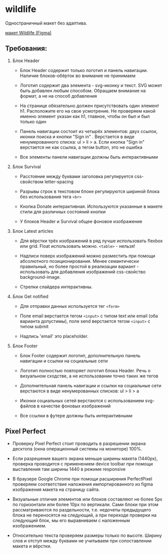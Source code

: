 # wildlife
Одностраничный макет без адаптива.

[макет Wildlife (Figma)](https://www.figma.com/file/dJoqHi1YHTLR06PPEeCc7t/Wildlife?node-id=0%3A1)   

   

## Требования:   

1. Блок Header 

     * Блок Header содержит только логотип и панель навигации. Наличие блоков-обёрток во внимание не принимаем 

     * Логотип содержит два элемента - svg-иконку и текст. SVG может быть добавлен любым способом. Обращаем внимание на формат, а не на способ добавления 

     * На странице обязательно должен присутствовать один элемент h1. Расположите его на свое усмотрение. Не проверяем какой именно элемент указан как h1, главное, чтобы он был и был только один 

     * Панель навигации состоит из четырёх элементов: двух ссылок, иконки поиска и кнопки "Sign in" . Верстается в виде ненумерованного списка: ul > li > a. Если кнопка "Sign in" верстается не как ссылка, а тегом button, это не ошибка 

     * Все элементы панели навигации должны быть интерактивными 

2. Блок Survival 

     * Расстояние между буквами заголовка регулируется css-свойством letter-spacing 

     * Разрывы строк в текстовом блоке регулируются шириной блока без использования тега `<br>` 

     * Кнопка Donate интерактивная. Используются указанные в макете стили для различных состояний кнопки 

     * У блоков Header и Survival общее фоновое изображение 

3. Блок Latest articles 

     * Для вёрстки трёх изображений в ряд лучше использовать flexbox или grid. Float использовать можно. `<table>` - нельзя! 

     * Надписи поверх изображений можно разместить при помощи абсолютного позиционирования. Менее семантически правильный, но более простой в реализации вариант - использовать для добавления изображений css-свойство background-image. 

     * Стрелки слайдера интерактивны. 

4. Блок Get notified 

     * Для отправки данных используется тег `<form>` 

     * Поле email верстается тегом `<input>` с типом text или email (оба варианта допустимы), поле send верстается тегом `<input>` с типом submit 

     * Надпись 'email' это placeholder. 

5. Блок Footer 

     * Блок Footer содержит логотип, дополнительную панель навигации и ссылки на социальные сети 

     * Логотип полностью повторяет логотип блока Header. Речь о визуальном сходстве, а не использовании точно таких же тегов 

     * Дополнительная панель навигации и ссылки на социальные сети верстаются в виде ненумерованных списков: ul > li > a 

     * Иконки социальных сетей верстаются с использованием svg-файлов в качестве фоновых изображений 

     * Все ссылки в футере должны быть интерактивными 

      

      

## Pixel Perfect   

* Проверку Pixel Perfect стоит проводить в разрешении экрана десктопа (окна операционный системы на мониторе) 100%. 

* Если разрешение вашего экрана меньше ширины макета (1440px), проверка проводится с применением device toolbar при помощи выставления там ширины 1440 в режиме responsive 

* В браузере Google Chrome при помощи расширения PerfectPixel проверяем соответствие наложения импортированного из figma изображения макета на страницу сайта. 

* Визуальные отличия элементов или блоков составляют не более 5px по горизонтали или более 10px по вертикали. Сами блоки при этом рассматриваются по раздельности, т.е. недочеты предыдущего блока не переносятся на следующий, а при переходе проверки на следующий блок, мы его выравниваем с наложенным изображением. 

* Относительно текста проверяем размеры только по высоте. Ширину слов и отступ между буквами не учитываем при сопоставлении макета и вёрстки. 
